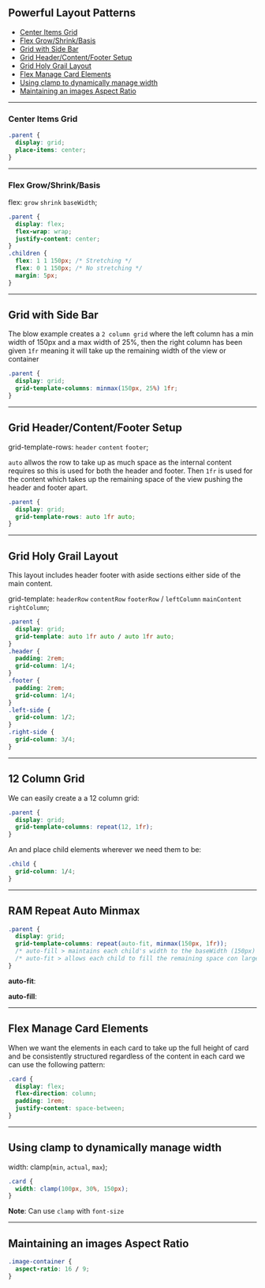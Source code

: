 ## Powerful Layout Patterns

- [Center Items Grid](#Center-Items-Grid)
- [Flex Grow/Shrink/Basis](#Flex-Grow/Shrink/Basis)
- [Grid with Side Bar](#Grid-with-Side-Bar)
- [Grid Header/Content/Footer Setup](#Grid-Header/Content/Footer-Setup)
- [Grid Holy Grail Layout](#Grid-Holy-Grail-Layout)
- [Flex Manage Card Elements](#Flex-Manage-Card-Elements)
- [Using clamp to dynamically manage width](#Using-clamp-to-dynamically-manage-width)
- [Maintaining an images Aspect Ratio](#Maintaining-an-images-Aspect-Ratio)

---

### Center Items Grid

```css
.parent {
  display: grid;
  place-items: center;
}
```

---

### Flex Grow/Shrink/Basis

flex: `grow` `shrink` `baseWidth`;

```css
.parent {
  display: flex;
  flex-wrap: wrap;
  justify-content: center;
}
.children {
  flex: 1 1 150px; /* Stretching */
  flex: 0 1 150px; /* No stretching */
  margin: 5px;
}
```

---

## Grid with Side Bar

The blow example creates a `2 column grid` where the left column has a min width of 150px and a max width of 25%, then the right column has been given `1fr` meaning it will take up the remaining width of the view or container

```css
.parent {
  display: grid;
  grid-template-columns: minmax(150px, 25%) 1fr;
}
```

---

## Grid Header/Content/Footer Setup

grid-template-rows: `header` `content` `footer`;

`auto` allwos the row to take up as much space as the internal content requires so this is used for both the header and footer. Then `1fr` is used for the content which takes up the remaining space of the view pushing the header and footer apart.

```css
.parent {
  display: grid;
  grid-template-rows: auto 1fr auto;
}
```

---

## Grid Holy Grail Layout

This layout includes header footer with aside sections either side of the main content.

grid-template: `headerRow` `contentRow` `footerRow` / `leftColumn` `mainContent` `rightColumn`;

```css
.parent {
  display: grid;
  grid-template: auto 1fr auto / auto 1fr auto;
}
.header {
  padding: 2rem;
  grid-column: 1/4;
}
.footer {
  padding: 2rem;
  grid-column: 1/4;
}
.left-side {
  grid-column: 1/2;
}
.right-side {
  grid-column: 3/4;
}
```

---

## 12 Column Grid

We can easily create a a 12 column grid:

```css
.parent {
  display: grid;
  grid-template-columns: repeat(12, 1fr);
}
```

An and place child elements wherever we need them to be:

```css
.child {
  grid-column: 1/4;
}
```

---

## RAM Repeat Auto Minmax

```css
.parent {
  display: grid;
  grid-template-columns: repeat(auto-fit, minmax(150px, 1fr));
  /* auto-fill > maintains each child's width to the baseWidth (150px) on larger screens*/
  /* auto-fit > allows each child to fill the remaining space con larger screens*/
}
```

**auto-fit**:

**auto-fill**:

---

## Flex Manage Card Elements

When we want the elements in each card to take up the full height of card and be consistently structured regardless of the content in each card we can use the following pattern:

```css
.card {
  display: flex;
  flex-direction: column;
  padding: 1rem;
  justify-content: space-between;
}
```

---

## Using clamp to dynamically manage width

width: clamp(`min`, `actual`, `max`);

```css
.card {
  width: clamp(100px, 30%, 150px);
}
```

**Note**: Can use `clamp` with `font-size`

---

## Maintaining an images Aspect Ratio

```css
.image-container {
  aspect-ratio: 16 / 9;
}
```

